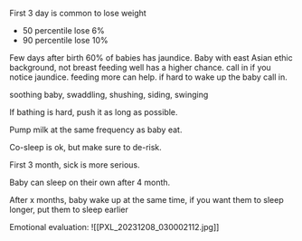 First 3 day is common to lose weight
- 50 percentile lose 6%
- 90 percentile lose 10%

Few days after birth 60% of babies has jaundice. Baby with east Asian ethic background, not breast feeding well has a higher chance.
call in if you notice jaundice. feeding more can help.
if hard to wake up the baby call in.

soothing baby, swaddling, shushing, siding, swinging

If bathing is hard, push it as long as possible.

Pump milk at the same frequency as baby eat.

Co-sleep is ok, but make sure to de-risk.

First 3 month, sick is more serious.

Baby can sleep on their own after 4 month.

After x months, baby wake up at the same time, if you want them to sleep longer, put them to sleep earlier

Emotional evaluation:
![[PXL_20231208_030002112.jpg]]